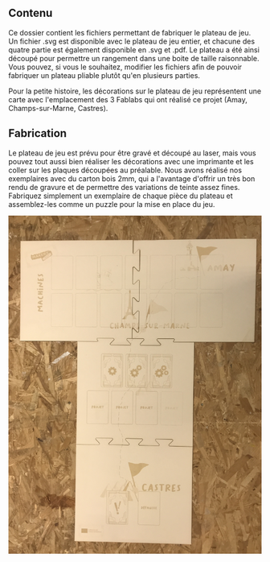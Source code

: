 ## Contenu

Ce dossier contient les fichiers permettant de fabriquer le plateau de jeu.
Un fichier .svg est disponible avec le plateau de jeu entier, et chacune des quatre partie est également disponible en .svg et .pdf. Le plateau a été ainsi découpé pour permettre un rangement dans une boite de taille raisonnable.
Vous pouvez, si vous le souhaitez, modifier les fichiers afin de pouvoir fabriquer un plateau pliable plutôt qu'en plusieurs parties.

Pour la petite histoire, les décorations sur le plateau de jeu représentent une carte avec l'emplacement des 3 Fablabs qui ont réalisé ce projet (Amay, Champs-sur-Marne, Castres).

## Fabrication

Le plateau de jeu est prévu pour être gravé et découpé au laser, mais vous pouvez tout aussi bien réaliser les décorations avec une imprimante et les coller sur les plaques découpées au préalable.
Nous avons réalisé nos exemplaires avec du carton bois 2mm, qui a l'avantage d'offrir un très bon rendu de gravure et de permettre des variations de teinte assez fines.
Fabriquez simplement un exemplaire de chaque pièce du plateau et assemblez-les comme un puzzle pour la mise en place du jeu.

![Plateau Makers' Quest](6E9DE74A-6F55-43F7-A5F2-2CEDFCC414CE_1_201_a.jpeg)
